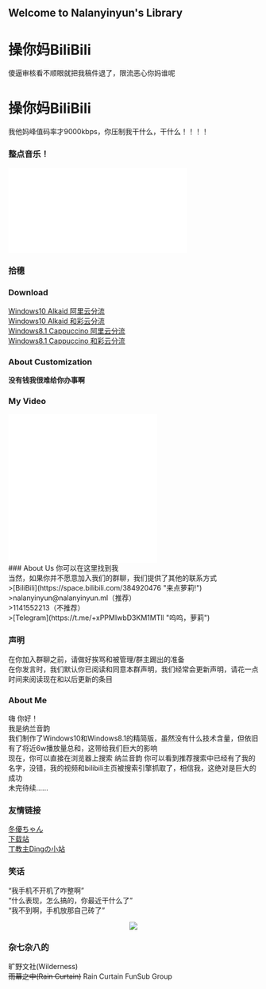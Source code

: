 ## Welcome to Nalanyinyun's Library  
# 操你妈BiliBili  
傻逼审核看不顺眼就把我稿件退了，限流恶心你妈谁呢
# 操你妈BiliBili
我他妈峰值码率才9000kbps，你压制我干什么，干什么！！！！  
### 整点音乐！
<iframe frameborder="no" border="0" marginwidth="0" marginheight="0" width=360 height=86 src="//music.163.com/outchain/player?type=2&id=529814379&auto=1&height=66"></iframe>  
<iframe frameborder="no" border="0" marginwidth="0" marginheight="0" width=360 height=86 src="//music.163.com/outchain/player?type=2&id=29769513&auto=0&height=66"></iframe>  

### 拾穗  
<span id="jinrishici-sentence"></span>
<script src="https://sdk.jinrishici.com/v2/browser/jinrishici.js" charset="utf-8"></script>

### Download<br>
[Windows10 Alkaid 阿里云分流](https://download.fuibafuyu.top/Ali/System/Windows/Lite/Windows10%20Alkaid%20by%20nalanyinyun.iso "涩涩 涩涩!")<br>
[Windows10 Alkaid 和彩云分流](https://download1.fuibafuyu.top/d/139/System/Windows/Lite/Windows10%20Alkaid%20by%20nalanyinyun.iso "让我摸摸奶子")<br>
[Windows8.1 Cappuccino 阿里云分流](https://dl.fuyu.ml/Ali/System/Windows/Lite/Windows8.1%20Cappuccino.iso "小萝莉来找我!")<br>
[Windows8.1 Cappuccino 和彩云分流](https://download1.fuibafuyu.top/d/139/System/Windows/Lite/Windows8.1%20Cappuccino.iso "没有骚话了")<br>

### About Customization<br>
**没有钱我很难给你办事啊**<br>

### My Video<br>
<iframe src="//player.bilibili.com/player.html?aid=296463240&bvid=BV1sF411n7va&cid=506523758&page=1" scrolling="no" border="0" frameborder="no" framespacing="0" allowfullscreen="true"> </iframe>
<iframe src="//player.bilibili.com/player.html?aid=509249820&bvid=BV1vu411X7gX&cid=514645592&page=1" scrolling="no" border="0" frameborder="no" framespacing="0" allowfullscreen="true"> </iframe><br>
### About Us
你可以在这里找到我<br>
当然，如果你并不愿意加入我们的群聊，我们提供了其他的联系方式<br>
>[BiliBili](https://space.bilibili.com/384920476 "来点萝莉!")<br>
>nalanyinyun@nalanyinyun.ml（推荐）<br>
>1141552213（不推荐）<br>
>[Telegram](https://t.me/+xPPMIwbD3KM1MTll "呜呜，萝莉")<br>

### 声明
在你加入群聊之前，请做好挨骂和被管理/群主踢出的准备  
在你发言时，我们默认你已阅读和同意本群声明，我们经常会更新声明，请花一点时间来阅读现在和以后更新的条目

### About Me  
嗨 你好！  
我是纳兰音韵  
我们制作了Windows10和Windows8.1的精简版，虽然没有什么技术含量，但依旧有了将近6w播放量总和，这带给我们巨大的影响  
现在，你可以直接在浏览器上搜索 纳兰音韵 你可以看到推荐搜索中已经有了我的名字，没错，我的视频和bilibili主页被搜索引擎抓取了，相信我，这绝对是巨大的成功   
未完待续......  

### 友情链接  
[冬優ちゃん](https://www.fuibafuyu.top/ "小萝莉，点击调戏" )  
[下载站](https://download.nalanyinyun.ml/)  
[丁教主Dingの小站](https://djz.plus/)
### 笑话
“我手机不开机了咋整啊”  
“什么表现，怎么搞的，你最近干什么了”  
“我不到啊，手机放那自己砖了”    



<div align="center">
  <img src="https://api.xhofe.top/ip/?line1=Welcome！&amp;line2=nalanyinyun.ml" />
</div>  

<script src="https://eqcn.ajz.miesnfu.com/wp-content/plugins/wp-3d-pony/live2dw/lib/L2Dwidget.min.js"></script>
<script>
    L2Dwidget.init({
        "model": {
　　　　　　　//jsonpath控制显示那个小萝莉模型，下面这个就是我觉得最可爱的小萝莉模型
            jsonPath: "https://unpkg.com/live2d-widget-model-z16@1.0.5/assets/z16.model.json",
            "scale": 1
        },
        "display": {
            "position": "right", //看板娘的表现位置
            "width": 150,  //宽度
            "height": 250, //高度
            "hOffset": 0,
            "vOffset": -20
        },
        "mobile": {
            "show": false, //是否在移动端显示
            "scale": 0.5
        },
        "react": {
            "opacityDefault": 0.7,
            "opacityOnHover": 0.2
        }
    });
</script>  
### 杂七杂八的
旷野文社(Wilderness)  
~~雨幕之中(Rain Curtain)~~ Rain Curtain FunSub Group
